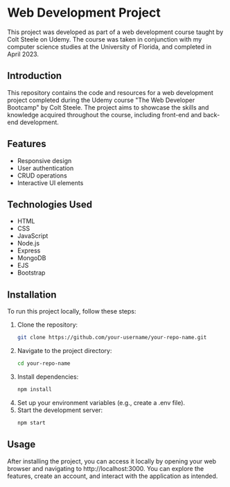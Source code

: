 # Web Development Project

This project was developed as part of a web development course taught by Colt Steele on Udemy. The course was taken in conjunction with my computer science studies at the University of Florida, and completed in April 2023.

## Introduction

This repository contains the code and resources for a web development project completed during the Udemy course "The Web Developer Bootcamp" by Colt Steele. The project aims to showcase the skills and knowledge acquired throughout the course, including front-end and back-end development.

## Features

- Responsive design
- User authentication
- CRUD operations
- Interactive UI elements

## Technologies Used

- HTML
- CSS
- JavaScript
- Node.js
- Express
- MongoDB
- EJS
- Bootstrap

## Installation

To run this project locally, follow these steps:

1. Clone the repository:
   ```bash
   git clone https://github.com/your-username/your-repo-name.git
2. Navigate to the project directory:
   ```bash
   cd your-repo-name
3. Install dependencies:
   ```bash
   npm install
4. Set up your environment variables (e.g., create a .env file).
5. Start the development server:
   ```bash
   npm start

## Usage
  
After installing the project, you can access it locally by opening your web browser and navigating to http://localhost:3000. You can explore the features, create an account, and interact with the application as intended.
